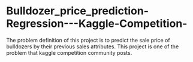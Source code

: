 # Bulldozer_price_prediction-Regression---Kaggle-Competition-
The problem definition of this project is to predict the sale price of  bulldozers by their previous sales attributes. This project is one of the problem that kaggle competition community posts.
